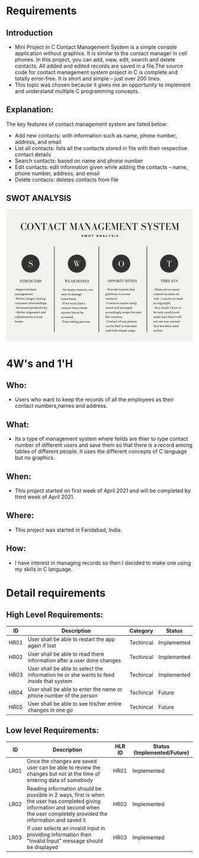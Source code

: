 # Requirements
## Introduction
 * Mini Project in C Contact Management System is a simple console application without graphics. It is similar to the contact manager in cell phones. In this  project, you can add, view, edit, search and delete contacts. All added and edited records are saved in a file.The source code for contact management system project in C is complete and totally error-free. It is short and simple – just over 200 lines.
 * This topic was chosen because it gives me an opportunity to implement and understand multiple C programming concepts.

## Explanation:
The key features of contact management system are listed below:

* Add new contacts: with information such as name, phone number, address, and email
* List all contacts: lists all the contacts stored in file with their respective contact details
* Search contacts: based on name and phone number
* Edit contacts: edit information given while adding the contacts – name, phone number, address, and email
* Delete contacts: deletes contacts from file
    
 
## SWOT ANALYSIS
![SWOT Analysis](https://github.com/Harshbaisla/Miniproject-16-April-/blob/main/4_Images/SWOT.png)

# 4W&#39;s and 1&#39;H

## Who:
* Users who want to keep the records of all the employees as their contact numbers,names and address.

## What:
* Its a type of management system where feilds are thier to type contact number of different users and save them so that there is a record among tables of different people. It uses the different concepts of C language but no graphics.

## When:
* This project started on  first week of April 2021 and will be completed by third week of April 2021. 

## Where:
* This project was started  in Faridabad, India. 

## How:
* I have interest in managing records so then I decided to make one using my skills in C language.

# Detail requirements
## High Level Requirements: 
| ID | Description | Category | Status | 
| ----- | ----- | ------- | ---------|
| HR01 | User shall be able to restart the app again if lost | Techincal | Implemented | 
| HR02 | User shall be able to read there information after a user done changes  | Techincal | Implemented |
| HR03 | User shall be able to select the information he or she wants to feed inside that system | Techincal | Implemented |
| HR04 | User shall be able to enter the name or phone number of the person| Techincal | Future |
| HR05 | User shall be able to see his/her entire changes in one go | Techincal | Future |

##  Low level Requirements:
 
| ID | Description | HLR ID | Status (Implemented/Future) |
| ------ | --------- | ------ | ----- |
| LR01 | Once the changes are saved user can be able to review the changes but not at the time of entering data of somebody| HR01 | Implemented|
| LR02 | Reading information should be possible in 2 ways, first is when the user has completed giving information and second when the user completely provided the information and saved it. | HR02 | Implemented |
| LR03 | If user selects an invalid input in providing information then "Invalid Input" message should be displayed | HR03 | Implemented |
